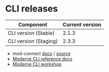 # CLI releases

| Component             | Current version |
| --------------------- |-----------------|
| CLI version (Stable)  | 2.1.3          |
| CLI version (Staging) | 2.3.3           |

* mod-connect [docs](https://moderneinc.github.io/mod-connect/) / [source](https://github.com/moderneinc/mod-connect)
* [Moderne CLI reference docs](../user-documentation/references/cli-reference.md)
* [Moderne CLI workshop](../user-documentation/workshops/moderne-cli-exercise.md)
